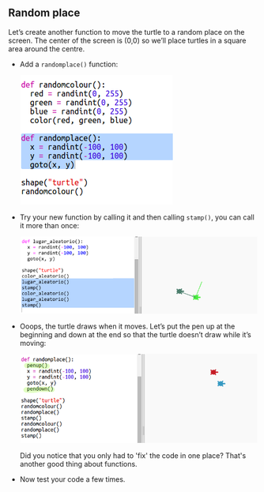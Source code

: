 ## Random place

Let’s create another function to move the turtle to a random place on the screen. The center of the screen is (0,0) so we’ll place turtles in a square area around the centre.

+ Add a `randomplace()` function:
    
    ![captura de pantalla](images/modern-place-function.png)

+ Try your new function by calling it and then calling `stamp()`, you can call it more than once:
    
    ![captura de pantalla](images/modern-call-place.png)

+ Ooops, the turtle draws when it moves. Let’s put the pen up at the beginning and down at the end so that the turtle doesn’t draw while it’s moving:
    
    ![captura de pantalla](images/modern-place-pen.png)
    
    Did you notice that you only had to 'fix' the code in one place? That's another good thing about functions.

+ Now test your code a few times.